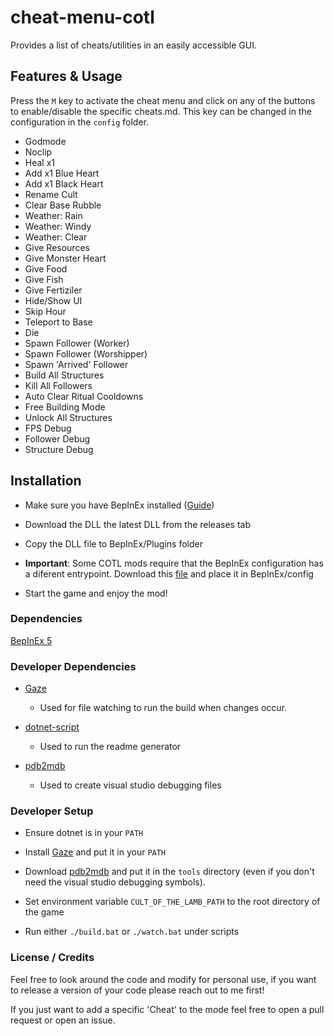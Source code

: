 # cheat-menu-cotl

Provides a list of cheats/utilities in an easily accessible GUI.

## Features & Usage
Press the ```M``` key to activate the cheat menu and click on any of the buttons to enable/disable the specific cheats.md. This key can be changed in the configuration in the ```config``` folder.

- Godmode
- Noclip
- Heal x1
- Add x1 Blue Heart
- Add x1 Black Heart
- Rename Cult
- Clear Base Rubble
- Weather: Rain
- Weather: Windy
- Weather: Clear
- Give Resources
- Give Monster Heart
- Give Food
- Give Fish
- Give Fertiziler
- Hide/Show UI
- Skip Hour
- Teleport to Base
- Die
- Spawn Follower (Worker)
- Spawn Follower (Worshipper)
- Spawn 'Arrived' Follower
- Build All Structures
- Kill All Followers
- Auto Clear Ritual Cooldowns
- Free Building Mode
- Unlock All Structures
- FPS Debug
- Follower Debug
- Structure Debug



## Installation
- Make sure you have BepInEx installed ([Guide](https://docs.bepinex.dev/articles/user_guide/installation/index.html))
- Download the DLL the latest DLL from the releases tab
- Copy the DLL file to BepInEx/Plugins folder
- **Important**: Some COTL mods require that the BepInEx configuration has a diferent entrypoint. Download this [file]() and place it in BepInEx/config
- Start the game and enjoy the mod!

### Dependencies
[BepInEx 5](https://github.com/BepInEx/BepInEx/releases/tag/v5.4.21)

### Developer Dependencies  
- [Gaze](https://github.com/wtetsu/gaze)  
    - Used for file watching to run the build when changes occur.
- [dotnet-script](https://github.com/filipw/dotnet-script)
    - Used to run the readme generator
- [pdb2mdb](https://gist.github.com/jbevain/ba23149da8369e4a966f)
    - Used to create visual studio debugging files

### Developer Setup
- Ensure dotnet is in your ```PATH```
- Install [Gaze](https://github.com/wtetsu/gaze) and put it in your ```PATH```
- Download [pdb2mdb](https://gist.github.com/jbevain/ba23149da8369e4a966f) and put it in the ```tools``` directory (even if you don't need the visual studio debugging symbols).
- Set environment variable ```CULT_OF_THE_LAMB_PATH``` to the root directory of the game
- Run either ```./build.bat``` or ```./watch.bat``` under scripts 

### License / Credits
Feel free to look around the code and modify for personal use, if you want to release a version of your code please reach out to me first!

If you just want to add a specific 'Cheat' to the mode feel free to open a pull request or open an issue.

